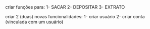 criar funções para:
1- SACAR
2- DEPOSITAR
3- EXTRATO

criar 2 (duas) novas funcionalidades:
1- criar usuário
2- criar conta (vinculada com um usuário)